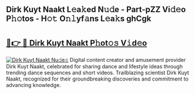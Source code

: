 ## Dirk Kuyt Naakt L𝚎a𝚔ed N𝚞𝚍e - Part-pZZ Vi𝚍𝚎o P𝚑𝚘tos - H𝚘𝚝 O𝚗𝚕yf𝚊ns L𝚎a𝚔s ghCgk

# <h2><a href="http://kfeeth2.oniu.top/?m=Dirk+Kuyt+Naakt">🔗👉 🔴 Dirk Kuyt Naakt P𝚑ot𝚘𝚜 V𝚒d𝚎o</a></h2>

[![Dirk Kuyt Naakt Nu𝚍e𝚜](https://i.imgur.com/0qMVB7G.gif)](http://kfeeth2.oniu.top/?m=Dirk+Kuyt+Naakt)
Digital content creator and amusement provider Dirk Kuyt Naakt, celebrated for sharing dance and lifestyle ideas through trending dance sequences and short videos. Trailblazing scientist Dirk Kuyt Naakt, recognized for their groundbreaking discoveries and commitment to advancing knowledge.  
